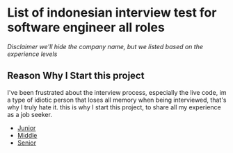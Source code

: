 # List of indonesian interview test for software engineer all roles
*Disclaimer we'll hide the company name, but we listed based on the experience levels*

## Reason Why I Start this project
I've been frustrated about the interview process, especially the live code, im a type of idiotic person that loses all memory when being interviewed, that's why I truly hate it. this is why I start this project, to share all my experience as a job seeker.

- [Junior](./junior)
- [Middle](./middle)
- [Senior](./senior)

